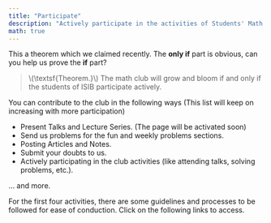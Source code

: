 ```yaml
---
title: "Participate"
description: "Actively participate in the activities of Students' Math Club at Indian Statistical Institute, Kolkata."
math: true
---
```


This a theorem which we claimed recently. The **only if** part is obvious, can you help us prove the **if** part?

> \\(\textsf{Theorem.}\\) The math club will grow and bloom if and only if the students of ISIB participate actively.

You can contribute to the club in the following ways (This list will keep on increasing with more participation)

- Present Talks and Lecture Series. (The page will be activated soon)
- Send us problems for the fun and weekly problems sections.
- Posting Articles and Notes.
- Submit your doubts to us.
- Actively participating in the club activities (like attending talks, solving problems, etc.).

... and more.

For the first four activities, there are some guidelines and processes to be followed for ease of conduction. Click on the following links to access.
